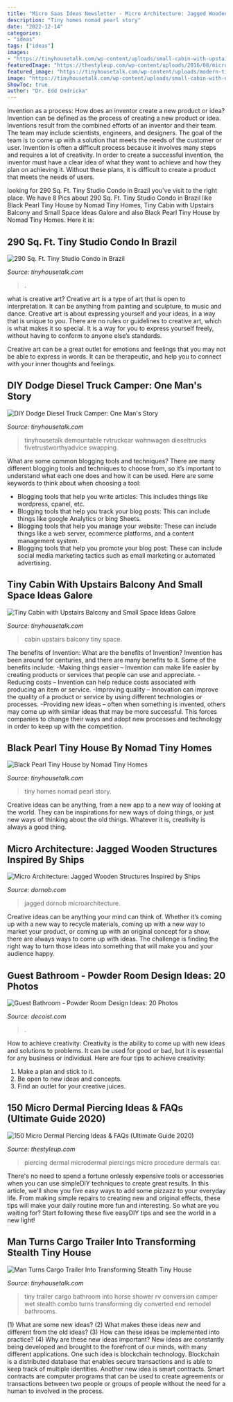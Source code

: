 ```yaml
---
title: "Micro Saas Ideas Newsletter - Micro Architecture: Jagged Wooden Structures Inspired By Ships"
description: "Tiny homes nomad pearl story"
date: "2022-12-14"
categories:
- "ideas"
tags: ["ideas"]
images:
- "https://tinyhousetalk.com/wp-content/uploads/small-cabin-with-upstairs-balcony-01.jpg"
featuredImage: "https://thestyleup.com/wp-content/uploads/2016/08/microdermal-piercing12-650x650.jpg"
featured_image: "https://tinyhousetalk.com/wp-content/uploads/modern-tiny-studio-brazil-03.jpg"
image: "https://tinyhousetalk.com/wp-content/uploads/small-cabin-with-upstairs-balcony-01.jpg"
ShowToc: true
author: "Dr. Edd Ondricka"
---
```



Invention as a process: How does an inventor create a new product or idea?
Invention can be defined as the process of creating a new product or idea. Inventions result from the combined efforts of an inventor and their team. The team may include scientists, engineers, and designers. The goal of the team is to come up with a solution that meets the needs of the customer or user.
Invention is often a difficult process because it involves many steps and requires a lot of creativity. In order to create a successful invention, the inventor must have a clear idea of what they want to achieve and how they plan on achieving it. Without these plans, it is difficult to create a product that meets the needs of users.

	

		
looking for 290 Sq. Ft. Tiny Studio Condo in Brazil you've visit to the right place. We have 8 Pics about 290 Sq. Ft. Tiny Studio Condo in Brazil like Black Pearl Tiny House by Nomad Tiny Homes, Tiny Cabin with Upstairs Balcony and Small Space Ideas Galore and also Black Pearl Tiny House by Nomad Tiny Homes. Here it is:
		
    
## 290 Sq. Ft. Tiny Studio Condo In Brazil

<img loading=lazy src="https://tinyhousetalk.com/wp-content/uploads/modern-tiny-studio-brazil-03.jpg" onerror="this.onerror=null;this.src='https://tse3.mm.bing.net/th?id=OIP.kFtf1LszUYrXlGv1psX3NgHaE8&amp;pid=15.1';" alt="290 Sq. Ft. Tiny Studio Condo in Brazil">

_Source: tinyhousetalk.com_

>. 

	

what is creative art?
Creative art is a type of art that is open to interpretation. It can be anything from painting and sculpture, to music and dance. Creative art is about expressing yourself and your ideas, in a way that is unique to you.
There are no rules or guidelines to creative art, which is what makes it so special. It is a way for you to express yourself freely, without having to conform to anyone else’s standards.

Creative art can be a great outlet for emotions and feelings that you may not be able to express in words. It can be therapeutic, and help you to connect with your inner thoughts and feelings.

    
## DIY Dodge Diesel Truck Camper: One Man&#039;s Story

<img loading=lazy src="https://tinyhousetalk.com/wp-content/uploads/Truck-Camper-Story-002.jpg" onerror="this.onerror=null;this.src='https://tse2.mm.bing.net/th?id=OIP.6w6exmyaNWpoKpbA6tO_iAHaLL&amp;pid=15.1';" alt="DIY Dodge Diesel Truck Camper: One Man&#039;s Story">

_Source: tinyhousetalk.com_

>tinyhousetalk demountable rvtruckcar wohnwagen dieseltrucks fivetrustworthyadvice swapping. 

	

What are some common blogging tools and techniques?
There are many different blogging tools and techniques to choose from, so it’s important to understand what each one does and how it can be used. Here are some keywords to think about when choosing a tool:
- Blogging tools that help you write articles: This includes things like wordpress, cpanel, etc.
- Blogging tools that help you track your blog posts: This can include things like google Analytics or bing Sheets.
- Blogging tools that help you manage your website: These can include things like a web server, ecommerce platforms, and a content management system. 
- Blogging tools that help you promote your blog post: These can include social media marketing tactics such as email marketing or automated advertising.

    
## Tiny Cabin With Upstairs Balcony And Small Space Ideas Galore

<img loading=lazy src="https://tinyhousetalk.com/wp-content/uploads/small-cabin-with-upstairs-balcony-01.jpg" onerror="this.onerror=null;this.src='https://tse4.mm.bing.net/th?id=OIP.JL-9pL_zqchWPyPY4T3XCgHaE8&amp;pid=15.1';" alt="Tiny Cabin with Upstairs Balcony and Small Space Ideas Galore">

_Source: tinyhousetalk.com_

>cabin upstairs balcony tiny space. 

	

The benefits of Invention: What are the benefits of Invention?
Invention has been around for centuries, and there are many benefits to it. Some of the benefits include: 
-Making things easier – Invention can make life easier by creating products or services that people can use and appreciate. 
-Reducing costs – Invention can help reduce costs associated with producing an item or service. 
-Improving quality – Innovation can improve the quality of a product or service by using different technologies or processes. 
-Providing new ideas – often when something is invented, others may come up with similar ideas that may be more successful. This forces companies to change their ways and adopt new processes and technology in order to keep up with the competition.

    
## Black Pearl Tiny House By Nomad Tiny Homes

<img loading=lazy src="http://tinyhousetalk.com/wp-content/uploads/Black-Pearl-Tiny-House-by-Nomad-Tiny-Homes-005-600x901.jpg" onerror="this.onerror=null;this.src='https://tse1.mm.bing.net/th?id=OIP.GjCI-yjZQz4-at8r1qRCLAHaLH&amp;pid=15.1';" alt="Black Pearl Tiny House by Nomad Tiny Homes">

_Source: tinyhousetalk.com_

>tiny homes nomad pearl story. 

	

Creative ideas can be anything, from a new app to a new way of looking at the world. They can be inspirations for new ways of doing things, or just new ways of thinking about the old things. Whatever it is, creativity is always a good thing.

    
## Micro Architecture: Jagged Wooden Structures Inspired By Ships

<img loading=lazy src="https://dornob.com/wp-content/uploads/2015/02/microarchitecture-7-1024x575.jpg" onerror="this.onerror=null;this.src='https://tse2.mm.bing.net/th?id=OIP.3Uyg7IMMFJC3pqKSxAnv8AHaEK&amp;pid=15.1';" alt="Micro Architecture: Jagged Wooden Structures Inspired by Ships">

_Source: dornob.com_

>jagged dornob microarchitecture. 

	

Creative ideas can be anything your mind can think of. Whether it’s coming up with a new way to recycle materials, coming up with a new way to market your product, or coming up with an original concept for a show, there are always ways to come up with ideas. The challenge is finding the right way to turn those ideas into something that will make you and your audience happy.

    
## Guest Bathroom - Powder Room Design Ideas: 20 Photos

<img loading=lazy src="https://cdn.decoist.com/wp-content/uploads/2012/04/powder-room-bathroom-decor.jpg" onerror="this.onerror=null;this.src='https://tse4.mm.bing.net/th?id=OIP.J1h0YW_UDogy3q0Vje_KGAHaLH&amp;pid=15.1';" alt="Guest Bathroom - Powder Room Design Ideas: 20 Photos">

_Source: decoist.com_

>. 

	

How to achieve creativity:
Creativity is the ability to come up with new ideas and solutions to problems. It can be used for good or bad, but it is essential for any business or individual. Here are four tips to achieve creativity:
1. Make a plan and stick to it.
2. Be open to new ideas and concepts.
3. Find an outlet for your creative juices.

    
## 150 Micro Dermal Piercing Ideas &amp; FAQs (Ultimate Guide 2020)

<img loading=lazy src="https://thestyleup.com/wp-content/uploads/2016/08/microdermal-piercing12-650x650.jpg" onerror="this.onerror=null;this.src='https://tse1.mm.bing.net/th?id=OIP.M0DfCH_8eOsg32hE086HUgHaHa&amp;pid=15.1';" alt="150 Micro Dermal Piercing Ideas &amp; FAQs (Ultimate Guide 2020)">

_Source: thestyleup.com_

>piercing dermal microdermal piercings micro procedure dermals ear. 

	

There's no need to spend a fortune onlessly expensive tools or accessories when you can use simpleDIY techniques to create great results. In this article, we'll show you five easy ways to add some pizzazz to your everyday life. From making simple repairs to creating new and original effects, these tips will make your daily routine more fun and interesting. So what are you waiting for? Start following these five easyDIY tips and see the world in a new light!

    
## Man Turns Cargo Trailer Into Transforming Stealth Tiny House

<img loading=lazy src="https://tinyhousetalk.com/wp-content/uploads/cargo-trailer-turned-to-transforming-stealth-tiny-house-007-600x902.jpg" onerror="this.onerror=null;this.src='https://tse4.mm.bing.net/th?id=OIP.aED9LxWC4yb6jigW3OknUwHaLI&amp;pid=15.1';" alt="Man Turns Cargo Trailer Into Transforming Stealth Tiny House">

_Source: tinyhousetalk.com_

>tiny trailer cargo bathroom into horse shower rv conversion camper wet stealth combo turns transforming diy converted end remodel bathrooms. 

	

(1) What are some new ideas? (2) What makes these ideas new and different from the old ideas? (3) How can these ideas be implemented into practice? (4) Why are these new ideas important?
New ideas are constantly being developed and brought to the forefront of our minds, with many different applications. One such idea is blockchain technology. Blockchain is a distributed database that enables secure transactions and is able to keep track of multiple identities. Another new idea is smart contracts. Smart contracts are computer programs that can be used to create agreements or transactions between two people or groups of people without the need for a human to involved in the process.

